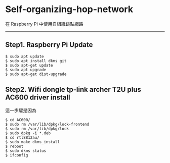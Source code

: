 # Self-organizing-hop-network
在 Raspberry Pi 中使用自組織跳點網路
***
## Step1. Raspberry Pi Update
```shell
$ sudo apt update
$ sudo apt install dkms git
$ sudo apt-get update
$ sudo apt upgrade
$ sudo apt-get dist-upgrade
```
## Step2. Wifi dongle tp-link archer T2U plus AC600 driver install
這一步驟是因為
```shell
$ cd AC600/
$ sudo rm /var/lib/dpkg/lock-frontend 
$ sudo rm /var/lib/dpkg/lock
$ sudo dpkg -i *.deb
$ cd rtl8812au/
$ sudo make dkms_install
$ reboot
$ sudo dkms status
$ ifconfig
```

